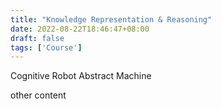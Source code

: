 ```yaml
---
title: "Knowledge Representation & Reasoning"
date: 2022-08-22T18:46:47+08:00
draft: false
tags: ['Course']
---
```


Cognitive Robot Abstract Machine

<!--more-->


other content
